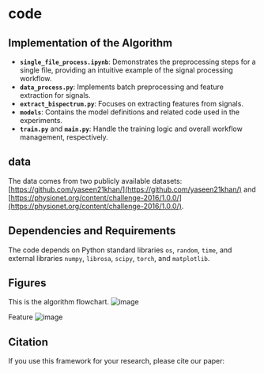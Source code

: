 # code
## Implementation of the Algorithm
- **`single_file_process.ipynb`**: Demonstrates the preprocessing steps for a single file, providing an intuitive example of the signal processing workflow.  
- **`data_process.py`**: Implements batch preprocessing and feature extraction for signals.  
- **`extract_bispectrum.py`**: Focuses on extracting features from signals.  
- **`models`**: Contains the model definitions and related code used in the experiments.  
- **`train.py`** and **`main.py`**: Handle the training logic and overall workflow management, respectively.

## data
The data comes from two publicly available datasets: [https://github.com/yaseen21khan/](https://github.com/yaseen21khan/) and [https://physionet.org/content/challenge-2016/1.0.0/](https://physionet.org/content/challenge-2016/1.0.0/).

## Dependencies and Requirements
The code depends on Python standard libraries `os`, `random`, `time`, and external libraries `numpy`, `librosa`, `scipy`, `torch`, and `matplotlib`.

## Figures
This is the algorithm flowchart.
![image](https://github.com/user-attachments/assets/01509cc2-3a56-4443-9dd2-6b7d7616f6d6)

Feature
![image](https://github.com/user-attachments/assets/5ea69af3-9031-4d20-8006-8586ee69f4d4)

## Citation
If you use this framework for your research, please cite our paper:

